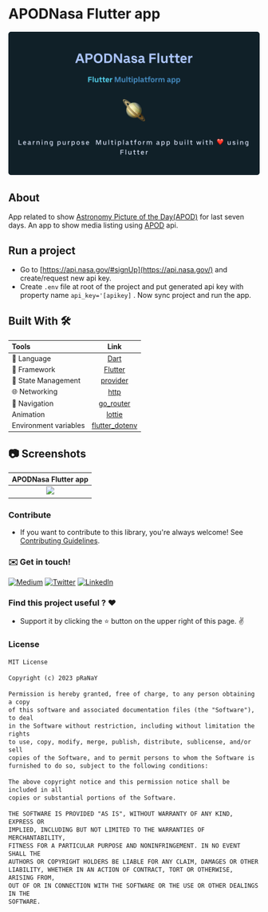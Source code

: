 # APODNasa Flutter app

![](https://github.com/pranaypatel512/apod_nasa_flutter/blob/fe14c3d23f0ae2a51519a0062c22c21f289c0f2b/APODNasaFlutter.svg)
<div id="top"></div>

## About

App related to show [Astronomy Picture of the Day(APOD)](http://apod.nasa.gov/apod/astropix.html)
for last seven days. An app to show media listing using [APOD](https://api.nasa.gov/) api.

## Run a project

- Go to [https://api.nasa.gov/#signUp](https://api.nasa.gov/) and create/request new api key.
- Create `.env` file at root of the project and put generated api key with property name `api_key='[apikey]` . Now sync project and
  run the app.

## Built With 🛠

| Tools                 |                                     Link                                      |
|:----------------------|:-----------------------------------------------------------------------------:|
| 🤖  Language          |                       [Dart](https://dart.dev/)                               |
| 🩶  Framework         |                     [Flutter](https://flutter.dev/)                           |
| 📁  State Management  |              [provider](https://pub.dev/packages/provider)              |
| 🌐  Networking        |                    [http](https://pub.dev/packages/http)                     |
| 🧭  Navigation        |              [go_router](https://pub.dev/packages/go_router)                  |
|  Animation            |              [lottie](https://pub.dev/packages/lottie)               |
|  Environment variables            |              [flutter_dotenv](https://pub.dev/packages/lottie)               |

## 📷 Screenshots

APODNasa Flutter app |
:-: | 
<image src='https://github.com/pranaypatel512/apod_nasa_flutter/blob/develop/APODNasaFlutterApp.gif' width="300"/> | 

### Contribute

- If you want to contribute to this library, you're always welcome!
See [Contributing Guidelines](CONTRIBUTING.md).

### :envelope: Get in touch!

[![Medium](https://img.shields.io/badge/-medium-gray?style=for-the-badge&logo=medium)](https://medium.com/@pranaypatel)
[![Twitter](https://img.shields.io/badge/-twitter-gray?style=for-the-badge&logo=twitter)](https://twitter.com/pranatpatel_)
[![LinkedIn](https://img.shields.io/badge/-linkedin-gray?style=for-the-badge&logo=linkedin)](https://www.linkedin.com/in/pranaypatel512/)


### Find this project useful ? ❤️

- Support it by clicking the ⭐️ button on the upper right of this page. ✌️

### License

```
MIT License

Copyright (c) 2023 pRaNaY

Permission is hereby granted, free of charge, to any person obtaining a copy
of this software and associated documentation files (the "Software"), to deal
in the Software without restriction, including without limitation the rights
to use, copy, modify, merge, publish, distribute, sublicense, and/or sell
copies of the Software, and to permit persons to whom the Software is
furnished to do so, subject to the following conditions:

The above copyright notice and this permission notice shall be included in all
copies or substantial portions of the Software.

THE SOFTWARE IS PROVIDED "AS IS", WITHOUT WARRANTY OF ANY KIND, EXPRESS OR
IMPLIED, INCLUDING BUT NOT LIMITED TO THE WARRANTIES OF MERCHANTABILITY,
FITNESS FOR A PARTICULAR PURPOSE AND NONINFRINGEMENT. IN NO EVENT SHALL THE
AUTHORS OR COPYRIGHT HOLDERS BE LIABLE FOR ANY CLAIM, DAMAGES OR OTHER
LIABILITY, WHETHER IN AN ACTION OF CONTRACT, TORT OR OTHERWISE, ARISING FROM,
OUT OF OR IN CONNECTION WITH THE SOFTWARE OR THE USE OR OTHER DEALINGS IN THE
SOFTWARE.
```
